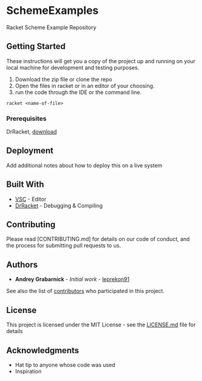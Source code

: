 # SchemeExamples

Racket Scheme Example Repository

## Getting Started

These instructions will get you a copy of the project up and running on your local machine for development and testing purposes. 

1. Download the zip file or clone the repo
2. Open the files in racket or in an editor of your choosing.
3. run the code through the IDE or the command line.
```
racket <name-of-file>
```

### Prerequisites

DrRacket, [download](https://racket-lang.org/download/)


## Deployment

Add additional notes about how to deploy this on a live system

## Built With
* [VSC](https://code.visualstudio.com/) - Editor
* [DrRacket](https://racket-lang.org) - Debugging & Compiling


## Contributing

Please read [CONTRIBUTING.md] for details on our code of conduct, and the process for submitting pull requests to us.

## Authors

* **Andrey Grabarnick** - *Initial work* - [leprekon91](https://github.com/leprekon91)

See also the list of [contributors]() who participated in this project.

## License

This project is licensed under the MIT License - see the [LICENSE.md](LICENSE.md) file for details

## Acknowledgments

* Hat tip to anyone whose code was used
* Inspiration
